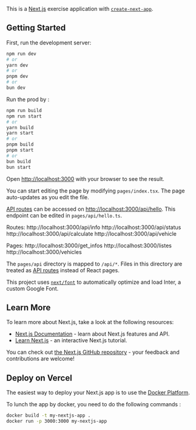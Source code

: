This is a [Next.js](https://nextjs.org/) exercise application with [`create-next-app`](https://github.com/vercel/next.js/tree/canary/packages/create-next-app).

## Getting Started

First, run the development server:

```bash
npm run dev
# or
yarn dev
# or
pnpm dev
# or
bun dev
```

Run the prod by :
```bash
npm run build
npm run start
# or
yarn build
yarn start
# or
pnpm build
pnpm start
# or
bun build
bun start
```

Open [http://localhost:3000](http://localhost:3000) with your browser to see the result.

You can start editing the page by modifying `pages/index.tsx`. The page auto-updates as you edit the file.

[API routes](https://nextjs.org/docs/api-routes/introduction) can be accessed on [http://localhost:3000/api/hello](http://localhost:3000/api/hello). This endpoint can be edited in `pages/api/hello.ts`.

Routes:
http://localhost:3000/api/info
http://localhost:3000/api/status
http://localhost:3000/api/calculate
http://localhost:3000/api/vehicle

Pages:
http://localhost:3000/get_infos
http://localhost:3000/listes
http://localhost:3000/vehicles

The `pages/api` directory is mapped to `/api/*`. Files in this directory are treated as [API routes](https://nextjs.org/docs/api-routes/introduction) instead of React pages.

This project uses [`next/font`](https://nextjs.org/docs/basic-features/font-optimization) to automatically optimize and load Inter, a custom Google Font.

## Learn More

To learn more about Next.js, take a look at the following resources:

- [Next.js Documentation](https://nextjs.org/docs) - learn about Next.js features and API.
- [Learn Next.js](https://nextjs.org/learn) - an interactive Next.js tutorial.

You can check out [the Next.js GitHub repository](https://github.com/vercel/next.js/) - your feedback and contributions are welcome!

## Deploy on Vercel

The easiest way to deploy your Next.js app is to use the [Docker Platform](https://docs.docker.com/).

To lunch the app by docker, you need to do the following commands :

```bash
docker build -t my-nextjs-app .
docker run -p 3000:3000 my-nextjs-app
```
